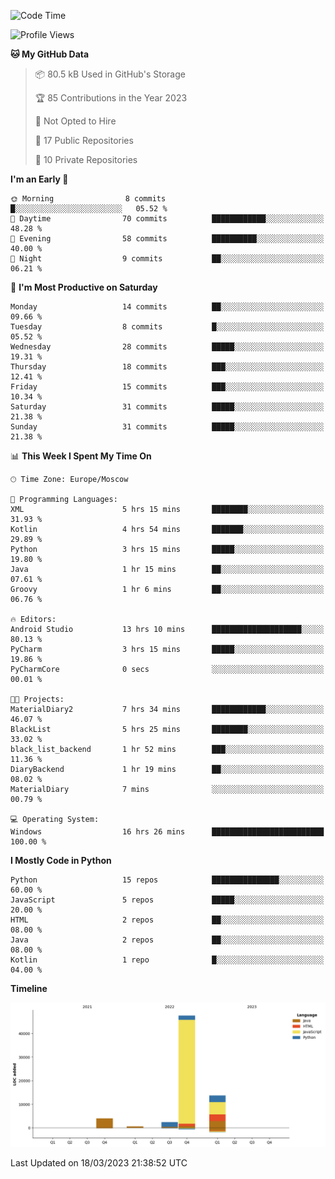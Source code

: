 <!--START_SECTION:waka-->
![Code Time](http://img.shields.io/badge/Code%20Time-54%20hrs%2025%20mins-blue)

![Profile Views](http://img.shields.io/badge/Profile%20Views-0-blue)

**🐱 My GitHub Data** 

> 📦 80.5 kB Used in GitHub's Storage 
 > 
> 🏆 85 Contributions in the Year 2023
 > 
> 🚫 Not Opted to Hire
 > 
> 📜 17 Public Repositories 
 > 
> 🔑 10 Private Repositories 
 > 
**I'm an Early 🐤** 

```text
🌞 Morning                8 commits           █░░░░░░░░░░░░░░░░░░░░░░░░   05.52 % 
🌆 Daytime                70 commits          ████████████░░░░░░░░░░░░░   48.28 % 
🌃 Evening                58 commits          ██████████░░░░░░░░░░░░░░░   40.00 % 
🌙 Night                  9 commits           ██░░░░░░░░░░░░░░░░░░░░░░░   06.21 % 
```
📅 **I'm Most Productive on Saturday** 

```text
Monday                   14 commits          ██░░░░░░░░░░░░░░░░░░░░░░░   09.66 % 
Tuesday                  8 commits           █░░░░░░░░░░░░░░░░░░░░░░░░   05.52 % 
Wednesday                28 commits          █████░░░░░░░░░░░░░░░░░░░░   19.31 % 
Thursday                 18 commits          ███░░░░░░░░░░░░░░░░░░░░░░   12.41 % 
Friday                   15 commits          ███░░░░░░░░░░░░░░░░░░░░░░   10.34 % 
Saturday                 31 commits          █████░░░░░░░░░░░░░░░░░░░░   21.38 % 
Sunday                   31 commits          █████░░░░░░░░░░░░░░░░░░░░   21.38 % 
```


📊 **This Week I Spent My Time On** 

```text
🕑︎ Time Zone: Europe/Moscow

💬 Programming Languages: 
XML                      5 hrs 15 mins       ████████░░░░░░░░░░░░░░░░░   31.93 % 
Kotlin                   4 hrs 54 mins       ███████░░░░░░░░░░░░░░░░░░   29.89 % 
Python                   3 hrs 15 mins       █████░░░░░░░░░░░░░░░░░░░░   19.80 % 
Java                     1 hr 15 mins        ██░░░░░░░░░░░░░░░░░░░░░░░   07.61 % 
Groovy                   1 hr 6 mins         ██░░░░░░░░░░░░░░░░░░░░░░░   06.76 % 

🔥 Editors: 
Android Studio           13 hrs 10 mins      ████████████████████░░░░░   80.13 % 
PyCharm                  3 hrs 15 mins       █████░░░░░░░░░░░░░░░░░░░░   19.86 % 
PyCharmCore              0 secs              ░░░░░░░░░░░░░░░░░░░░░░░░░   00.01 % 

🐱‍💻 Projects: 
MaterialDiary2           7 hrs 34 mins       ████████████░░░░░░░░░░░░░   46.07 % 
BlackList                5 hrs 25 mins       ████████░░░░░░░░░░░░░░░░░   33.02 % 
black_list_backend       1 hr 52 mins        ███░░░░░░░░░░░░░░░░░░░░░░   11.36 % 
DiaryBackend             1 hr 19 mins        ██░░░░░░░░░░░░░░░░░░░░░░░   08.02 % 
MaterialDiary            7 mins              ░░░░░░░░░░░░░░░░░░░░░░░░░   00.79 % 

💻 Operating System: 
Windows                  16 hrs 26 mins      █████████████████████████   100.00 % 
```

**I Mostly Code in Python** 

```text
Python                   15 repos            ███████████████░░░░░░░░░░   60.00 % 
JavaScript               5 repos             █████░░░░░░░░░░░░░░░░░░░░   20.00 % 
HTML                     2 repos             ██░░░░░░░░░░░░░░░░░░░░░░░   08.00 % 
Java                     2 repos             ██░░░░░░░░░░░░░░░░░░░░░░░   08.00 % 
Kotlin                   1 repo              █░░░░░░░░░░░░░░░░░░░░░░░░   04.00 % 
```



**Timeline**

![Lines of Code chart](https://raw.githubusercontent.com/Adlemex/Adlemex/main/assets/bar_graph.png)


 Last Updated on 18/03/2023 21:38:52 UTC
<!--END_SECTION:waka-->
